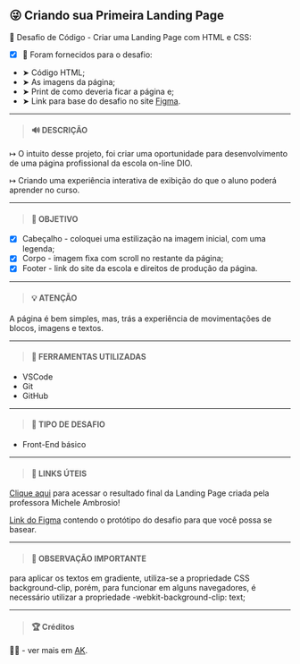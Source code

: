 ## 😜 Criando sua Primeira Landing Page

🎯 Desafio de Código - Criar uma Landing Page com HTML e CSS:

- [x] 📌 Foram fornecidos para o desafio:

- ➤ Código HTML;
- ➤ As imagens da página;
- ➤ Print de como deveria ficar a página e;
- ➤ Link para base do desafio no site <a href="https://www.figma.com/design/3PiokoJj9IhGDnNiWAJbz7/DIO---Desafio-01?node-id=2-6&node-type=frame&t=EZHfDcPPy4Bv3grs-0"> Figma</a>.

---

> #### 🔊 DESCRIÇÃO

↦ O intuito desse projeto, foi criar uma oportunidade para desenvolvimento de uma página profissional da escola on-line DIO.

↦ Criando uma experiência interativa de exibição do que o aluno poderá aprender no curso.

---

> #### 🚀 OBJETIVO

- [x] Cabeçalho - coloquei uma estilização na imagem inicial, com uma legenda;
- [x] Corpo - imagem fixa com scroll no restante da página;
- [x] Footer - link do site da escola e direitos de produção da página.

---

> #### 💡 ATENÇÃO

A página é bem simples, mas, trás a experiência de movimentações de blocos, imagens e textos.

---

> #### 🚨 FERRAMENTAS UTILIZADAS

- VSCode
- Git
- GitHub

---

> #### 🧩 TIPO DE DESAFIO

- Front-End básico

---

> #### 🔗 LINKS ÚTEIS

[Clique aqui](https://micheleambrosio.github.io/dio-trilha-css-desafio-01/) para acessar o resultado final da Landing Page criada pela professora Michele Ambrosio!

[Link do Figma](https://www.figma.com/file/3PiokoJj9IhGDnNiWAJbz7/DIO---Desafio-01?node-id=2%3A6) contendo o protótipo do desafio para
que você possa se basear.

---

> #### 🧐 OBSERVAÇÃO IMPORTANTE

para aplicar os textos em gradiente, utiliza-se a propriedade CSS background-clip, porém, para funcionar em alguns navegadores, é necessário utilizar a propriedade -webkit-background-clip: text;

---

<a id="Credito"></a>

> #### 🏆 Créditos

<div align="left">👧🏽 - ver mais em <a href="https://github.com/angelicakadja">AK</a>.</div>

